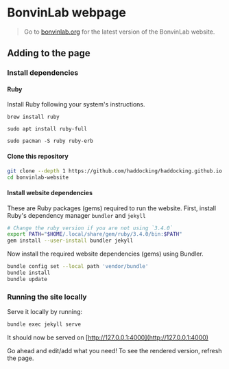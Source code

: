 # BonvinLab webpage

> Go to [bonvinlab.org](https://bonvinlab.org) for
> the latest version of the BonvinLab website.

## Adding to the page

### Install dependencies

#### Ruby

Install Ruby following your system's instructions.

```text
brew install ruby
```

```text
sudo apt install ruby-full
```

```text
sudo pacman -S ruby ruby-erb
```

#### Clone this repository

```bash
git clone --depth 1 https://github.com/haddocking/haddocking.github.io.git bonvinlab-website
cd bonvinlab-website
```

#### Install website dependencies

These are Ruby packages (gems) required to run the website.
First, install Ruby's dependency manager `bundler` and `jekyll`

```bash
# Change the ruby version if you are not using `3.4.0`
export PATH="$HOME/.local/share/gem/ruby/3.4.0/bin:$PATH"
gem install --user-install bundler jekyll
```

Now install the required website dependencies (gems) using Bundler.

```bash
bundle config set --local path 'vendor/bundle'
bundle install
bundle update
```

### Running the site locally

Serve it locally by running:

```bash
bundle exec jekyll serve
```

It should now be served on [http://127.0.0.1:4000](http://127.0.0.1:4000)

Go ahead and edit/add what you need! To see the rendered version, refresh the page.
